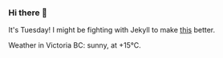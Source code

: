 ### Hi there :wave:

It's Tuesday! I might be fighting with Jekyll to make [this](https://swissclubtoronto.ca) better.

Weather in Victoria BC: sunny, at +15°C.
